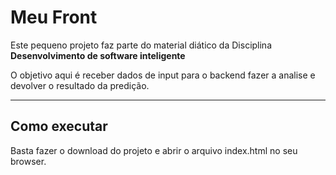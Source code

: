 # Meu Front

Este pequeno projeto faz parte do material diático da Disciplina **Desenvolvimento de software inteligente** 

O objetivo aqui é receber dados de input para o backend fazer a analise e devolver o resultado da predição.

---
## Como executar

Basta fazer o download do projeto e abrir o arquivo index.html no seu browser.